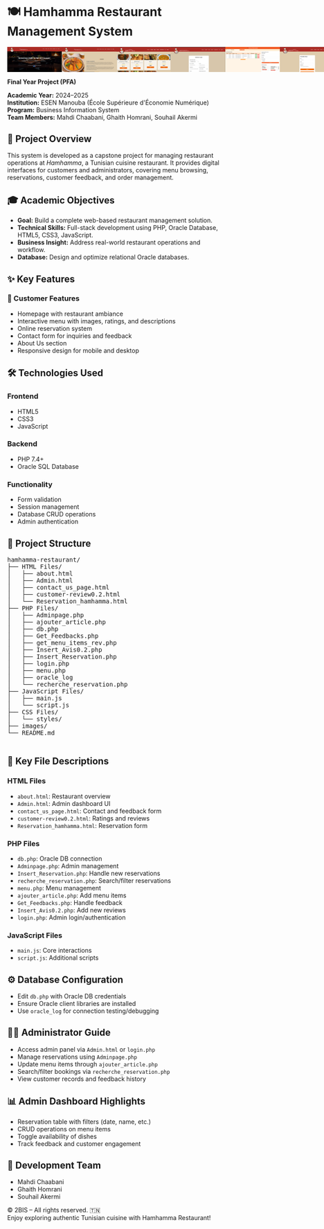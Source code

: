 
  <h1>🍽️ Hamhamma Restaurant Management System</h1>
  
  <div style="display: flex;">
    <img width="25%" heigth="50%" src="images/1wb.png">
    <img width="25%" heigth="50%" src="images/2wb.png">
    <img width="25%" heigth="50%" src="images/3wb.png">
    <img width="25%" heigth="50%" src="images/4wb.png">
    <img width="25%" heigth="50%" src="images/5wb.png">
    <img width="25%" heigth="50%" src="images/6wb.png"> 
  </div>
  <p><strong>Final Year Project (PFA)</strong></p>
  <p><strong>Academic Year:</strong> 2024–2025<br>
     <strong>Institution:</strong> ESEN Manouba (École Supérieure d'Économie Numérique)<br>
     <strong>Program:</strong> Business Information System<br>
     <strong>Team Members:</strong> Mahdi Chaabani, Ghaith Homrani, Souhail Akermi</p>

  <section>
    <h2>📌 Project Overview</h2>
    <p>This system is developed as a capstone project for managing restaurant operations at <em>Hamhamma</em>, a Tunisian cuisine restaurant. It provides digital interfaces for customers and administrators, covering menu browsing, reservations, customer feedback, and order management.</p>
  </section>

  <section>
    <h2>🎓 Academic Objectives</h2>
    <ul>
      <li><strong>Goal:</strong> Build a complete web-based restaurant management solution.</li>
      <li><strong>Technical Skills:</strong> Full-stack development using PHP, Oracle Database, HTML5, CSS3, JavaScript.</li>
      <li><strong>Business Insight:</strong> Address real-world restaurant operations and workflow.</li>
      <li><strong>Database:</strong> Design and optimize relational Oracle databases.</li>
    </ul>
  </section>

  <section>
    <h2>✨ Key Features</h2>
    <h3>🧾 Customer Features</h3>
    <ul>
      <li>Homepage with restaurant ambiance</li>
      <li>Interactive menu with images, ratings, and descriptions</li>
      <li>Online reservation system</li>
      <li>Contact form for inquiries and feedback</li>
      <li>About Us section</li>
      <li>Responsive design for mobile and desktop</li>
    </ul>
  </section>

  <section>
    <h2>🛠️ Technologies Used</h2>
    <h3>Frontend</h3>
    <ul>
      <li>HTML5</li>
      <li>CSS3</li>
      <li>JavaScript</li>
    </ul>
    <h3>Backend</h3>
    <ul>
      <li>PHP 7.4+</li>
      <li>Oracle SQL Database</li>
    </ul>
    <h3>Functionality</h3>
    <ul>
      <li>Form validation</li>
      <li>Session management</li>
      <li>Database CRUD operations</li>
      <li>Admin authentication</li>
    </ul>
  </section>

  <section>
    <h2>📁 Project Structure</h2>
    <pre>
hamhamma-restaurant/
├── HTML Files/
│   ├── about.html
│   ├── Admin.html
│   ├── contact_us_page.html
│   ├── customer-review0.2.html
│   └── Reservation_hamhamma.html
├── PHP Files/
│   ├── Adminpage.php
│   ├── ajouter_article.php
│   ├── db.php
│   ├── Get_Feedbacks.php
│   ├── get_menu_items_rev.php
│   ├── Insert_Avis0.2.php
│   ├── Insert_Reservation.php
│   ├── login.php
│   ├── menu.php
│   ├── oracle_log
│   └── recherche_reservation.php
├── JavaScript Files/
│   ├── main.js
│   └── script.js
├── CSS Files/
│   └── styles/
├── images/
└── README.md
    </pre>
  </section>

  <section>
    <h2>📄 Key File Descriptions</h2>
    <h3>HTML Files</h3>
    <ul>
      <li><code>about.html</code>: Restaurant overview</li>
      <li><code>Admin.html</code>: Admin dashboard UI</li>
      <li><code>contact_us_page.html</code>: Contact and feedback form</li>
      <li><code>customer-review0.2.html</code>: Ratings and reviews</li>
      <li><code>Reservation_hamhamma.html</code>: Reservation form</li>
    </ul>
    <h3>PHP Files</h3>
    <ul>
      <li><code>db.php</code>: Oracle DB connection</li>
      <li><code>Adminpage.php</code>: Admin management</li>
      <li><code>Insert_Reservation.php</code>: Handle new reservations</li>
      <li><code>recherche_reservation.php</code>: Search/filter reservations</li>
      <li><code>menu.php</code>: Menu management</li>
      <li><code>ajouter_article.php</code>: Add menu items</li>
      <li><code>Get_Feedbacks.php</code>: Handle feedback</li>
      <li><code>Insert_Avis0.2.php</code>: Add new reviews</li>
      <li><code>login.php</code>: Admin login/authentication</li>
    </ul>
    <h3>JavaScript Files</h3>
    <ul>
      <li><code>main.js</code>: Core interactions</li>
      <li><code>script.js</code>: Additional scripts</li>
    </ul>
  </section>

  <section>
    <h2>⚙️ Database Configuration</h2>
    <ul>
      <li>Edit <code>db.php</code> with Oracle DB credentials</li>
      <li>Ensure Oracle client libraries are installed</li>
      <li>Use <code>oracle_log</code> for connection testing/debugging</li>
    </ul>
  </section>

  <section>
    <h2>👨‍💼 Administrator Guide</h2>
    <ul>
      <li>Access admin panel via <code>Admin.html</code> or <code>login.php</code></li>
      <li>Manage reservations using <code>Adminpage.php</code></li>
      <li>Update menu items through <code>ajouter_article.php</code></li>
      <li>Search/filter bookings via <code>recherche_reservation.php</code></li>
      <li>View customer records and feedback history</li>
    </ul>
  </section>

  <section>
    <h2>📊 Admin Dashboard Highlights</h2>
    <ul>
      <li>Reservation table with filters (date, name, etc.)</li>
      <li>CRUD operations on menu items</li>
      <li>Toggle availability of dishes</li>
      <li>Track feedback and customer engagement</li>
    </ul>
  </section>

  <section>
    <h2>👥 Development Team</h2>
    <ul>
      <li>Mahdi Chaabani</li>
      <li>Ghaith Homrani</li>
      <li>Souhail Akermi</li>
    </ul>
    <p>© 2BIS – All rights reserved. 🇹🇳 <br>Enjoy exploring authentic Tunisian cuisine with Hamhamma Restaurant!</p>
  </section>

</body>
</html>
